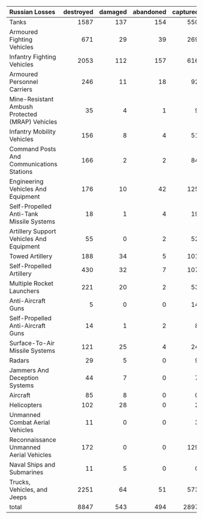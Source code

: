 | Russian Losses                                   |   destroyed |   damaged |   abandoned |   captured |   total |
|:-------------------------------------------------|------------:|----------:|------------:|-----------:|--------:|
| Tanks                                            |        1587 |       137 |         154 |        550 |    2428 |
| Armoured Fighting Vehicles                       |         671 |        29 |          39 |        269 |    1008 |
| Infantry Fighting Vehicles                       |        2053 |       112 |         157 |        616 |    2938 |
| Armoured Personnel Carriers                      |         246 |        11 |          18 |         92 |     367 |
| Mine-Resistant Ambush Protected  (MRAP) Vehicles |          35 |         4 |           1 |          9 |      49 |
| Infantry Mobility Vehicles                       |         156 |         8 |           4 |         51 |     219 |
| Command Posts And Communications Stations        |         166 |         2 |           2 |         84 |     254 |
| Engineering Vehicles And Equipment               |         176 |        10 |          42 |        125 |     353 |
| Self-Propelled Anti-Tank Missile Systems         |          18 |         1 |           4 |         19 |      42 |
| Artillery Support Vehicles And Equipment         |          55 |         0 |           2 |         52 |     109 |
| Towed Artillery                                  |         188 |        34 |           5 |        101 |     328 |
| Self-Propelled Artillery                         |         430 |        32 |           7 |        107 |     576 |
| Multiple Rocket Launchers                        |         221 |        20 |           2 |         53 |     296 |
| Anti-Aircraft Guns                               |           5 |         0 |           0 |         14 |      19 |
| Self-Propelled Anti-Aircraft Guns                |          14 |         1 |           2 |          8 |      25 |
| Surface-To-Air Missile Systems                   |         121 |        25 |           4 |         24 |     174 |
| Radars                                           |          29 |         5 |           0 |          9 |      43 |
| Jammers And Deception Systems                    |          44 |         7 |           0 |          7 |      58 |
| Aircraft                                         |          85 |         8 |           0 |          0 |      93 |
| Helicopters                                      |         102 |        28 |           0 |          2 |     132 |
| Unmanned Combat Aerial Vehicles                  |          11 |         0 |           0 |          3 |      14 |
| Reconnaissance Unmanned Aerial Vehicles          |         172 |         0 |           0 |        129 |     301 |
| Naval Ships and Submarines                       |          11 |         5 |           0 |          0 |      16 |
| Trucks, Vehicles, and Jeeps                      |        2251 |        64 |          51 |        573 |    2939 |
| total                                            |        8847 |       543 |         494 |       2897 |   12781 |